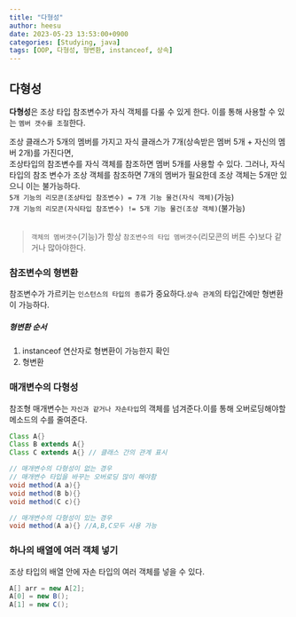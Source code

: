 ```yaml
---
title: "다형성"
author: heesu
date: 2023-05-23 13:53:00+0900
categories: [Studying, java]
tags: [OOP, 다형성, 형변환, instanceof, 상속]
---
```

## 다형성<br>
**다형성**은 조상 타입 참조변수가 자식 객체를 다룰 수 있게 한다. 이를 통해 사용할 수 있는 `멤버 갯수를 조절`한다. <br>

조상 클래스가 5개의 멤버를 가지고 자식 클래스가 7개(상속받은 멤버 5개 + 자신의 멤버 2개)를 가진다면, <br>
조상타입의 참조변수를 자식 객체를 참조하면 멤버 5개를 사용할 수 있다. 그러나, 자식타입의 참조 변수가 조상 객체를 참조하면 7개의 멤버가 필요한데 조상 객체는 5개만 있으니 이는 불가능하다.<br>
`5개 기능의 리모콘(조상타입 참조변수) = 7개 기능 물건(자식 객체)`(가능)<br>
`7개 기능의 리모콘(자식타입 참조변수) != 5개 기능 물건(조상 객체)`(불가능)<br>
<br>

> `객체의 멤버갯수`(기능)가 항상 `참조변수의 타입 멤버갯수`(리모콘의 버튼 수)보다 같거나 많아야한다.

### 참조변수의 형변환<br>
참조변수가 가르키는 `인스턴스의 타입의 종류`가 중요하다.`상속 관계`의 타입간에만 형변환이 가능하다.<br>

##### 형변환 순서<br>
1. instanceof 연산자로 형변환이 가능한지 확인<br>
2. 형변환<br>


### 매개변수의 다형성<br>
참조형 매개변수는 `자신과 같거나 자손타입`의 객체를 넘겨준다.이를 통해 오버로딩해야할 메소드의 수를 줄여준다.<br>


```java
Class A{}
Class B extends A{}
Class C extends A{} // 클래스 간의 관계 표시

// 매개변수의 다형성이 없는 경우
// 매개변수 타입을 바꾸는 오버로딩 많이 해야함
void method(A a){}
void method(B b){}
void method(C c){} 

// 매개변수의 다형성이 있는 경우
void method(A a){} //A,B,C모두 사용 가능
```


### 하나의 배열에 여러 객체 넣기<br>
조상 타입의 배열 안에 자손 타입의 여러 객체를 넣을 수 있다.<br>


```java
A[] arr = new A[2];
A[0] = new B();
A[1] = new C(); 
```